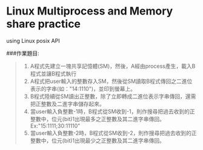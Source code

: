 # Linux Multiprocess and Memory share practice
using Linux posix API

###作業題目:
>1. A程式先建立一塊共享記憶體(SM)，然後，A經由process產生，載入B程式並讓B程式執行
>2. A程式把user輸入的整數存入SM，然後從SM讀取B程式傳回之二進位表示的字串(如："14:1110")，並印到螢幕上。
>3. B程式陸續從SM讀出正整數，除了立即轉成二進位表示字串傳回，還需把正整數及二進字串儲存起來。
>4. 當user輸入負整數-1時，B程式從SM收到-1，則作搜尋把過去收到的正整數中，位元(bit)1出現最多之正整數及其二進字串傳回。
Ex:"15:1111;30:11110"
>5. 當user輸入負整數-2時，B程式從SM收到-2，則作搜尋把過去收到的正整數中，位元(bit)1出現最少之正整數及其二進字串傳回。
